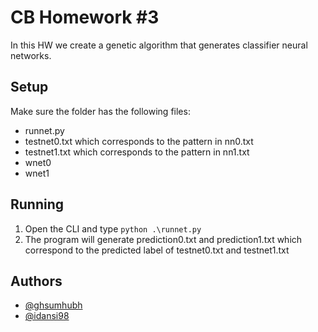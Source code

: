 
# CB Homework #3

In this HW we create a genetic algorithm that generates classifier neural networks.

## Setup

Make sure the folder has the following files:
* runnet.py
* testnet0.txt which corresponds to the pattern in nn0.txt
* testnet1.txt which corresponds to the pattern in nn1.txt
* wnet0
* wnet1

## Running
1. Open the CLI and type `python .\runnet.py`
2. The program will generate prediction0.txt and prediction1.txt which correspond to the predicted label of testnet0.txt and testnet1.txt



## Authors

- [@ghsumhubh](https://www.github.com/ghsumhubh)
- [@idansi98](https://github.com/idansi98)

